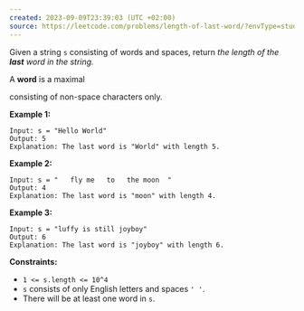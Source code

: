 ```yaml
---
created: 2023-09-09T23:39:03 (UTC +02:00)
source: https://leetcode.com/problems/length-of-last-word/?envType=study-plan-v2&envId=top-interview-150
---
```

Given a string `s` consisting of words and spaces, return _the length of the **last** word in the string._

A **word** is a maximal

consisting of non-space characters only.

**Example 1:**

```
Input: s = "Hello World"
Output: 5
Explanation: The last word is "World" with length 5.

```

**Example 2:**

```
Input: s = "   fly me   to   the moon  "
Output: 4
Explanation: The last word is "moon" with length 4.

```

**Example 3:**

```
Input: s = "luffy is still joyboy"
Output: 6
Explanation: The last word is "joyboy" with length 6.

```

**Constraints:**

-   `1 <= s.length <= 10^4`
-   `s` consists of only English letters and spaces `' '`.
-   There will be at least one word in `s`.
